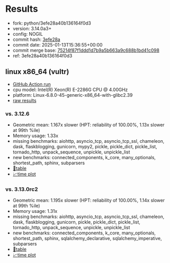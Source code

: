 # Results

- fork: python/3efe28a40b136164f0d3
- version: 3.14.0a3+
- config: NOGIL
- commit hash: [3efe28a](https://github.com/python/cpython/commit/3efe28a)
- commit date: 2025-01-13T15:36:55+00:00
- commit merge base: [75214f87f1ddd1d7b9a5b663a9c688b1bd41c098](https://github.com/python/cpython/commit/75214f87f1ddd1d7b9a5b663a9c688b1bd41c098)
- ref: 3efe28a40b136164f0d3

## linux x86_64 (vultr)

- [GitHub Action run](https://github.com/facebookexperimental/free-threading-benchmarking/actions/runs/12818478183)
- cpu model: Intel(R) Xeon(R) E-2286G CPU @ 4.00GHz
- platform: Linux-6.8.0-45-generic-x86_64-with-glibc2.39
- [raw results](bm-20250113-vultr-x86_64-python-3efe28a40b136164f0d3-3.14.0a3%2B-3efe28a.json)

### vs. 3.12.6

- Geometric mean: 1.167x slower (HPT: reliability of 100.00%, 1.13x slower at 99th %ile)
- Memory usage: 1.33x
- missing benchmarks: aiohttp, asyncio_tcp, asyncio_tcp_ssl, chameleon, dask, flaskblogging, gunicorn, mypy2, pickle, pickle_dict, pickle_list, tornado_http, unpack_sequence, unpickle, unpickle_list
- new benchmarks: connected_components, k_core, many_optionals, shortest_path, sphinx, subparsers
- [📄table](bm-20250113-vultr-x86_64-python-3efe28a40b136164f0d3-3.14.0a3%2B-3efe28a-vs-3.12.6.md)
- [📈time plot](bm-20250113-vultr-x86_64-python-3efe28a40b136164f0d3-3.14.0a3%2B-3efe28a-vs-3.12.6.svg)

### vs. 3.13.0rc2

- Geometric mean: 1.195x slower (HPT: reliability of 100.00%, 1.14x slower at 99th %ile)
- Memory usage: 1.31x
- missing benchmarks: aiohttp, asyncio_tcp, asyncio_tcp_ssl, chameleon, dask, flaskblogging, gunicorn, pickle, pickle_dict, pickle_list, tornado_http, unpack_sequence, unpickle, unpickle_list
- new benchmarks: connected_components, k_core, many_optionals, shortest_path, sphinx, sqlalchemy_declarative, sqlalchemy_imperative, subparsers
- [📄table](bm-20250113-vultr-x86_64-python-3efe28a40b136164f0d3-3.14.0a3%2B-3efe28a-vs-3.13.0rc2.md)
- [📈time plot](bm-20250113-vultr-x86_64-python-3efe28a40b136164f0d3-3.14.0a3%2B-3efe28a-vs-3.13.0rc2.svg)

